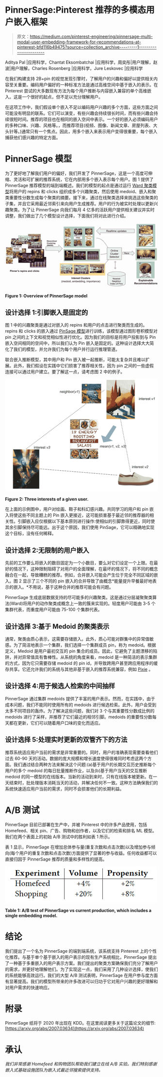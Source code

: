 # PinnerSage:Pinterest 推荐的多模态用户嵌入框架

> 原文：<https://medium.com/pinterest-engineering/pinnersage-multi-modal-user-embedding-framework-for-recommendations-at-pinterest-bfd116b49475?source=collection_archive---------1----------------------->

Aditya Pal |应用科学，Chantat Eksombatchai |应用科学，周奕彤|用户理解，赵波|用户理解，Charles Rosenberg |应用科学，Jure Leskovec |应用科学

在我们构建支持 2B+pin 的视觉发现引擎时，了解用户的兴趣和偏好以提供相关内容至关重要。编码用户偏好的一种标准方法是通过高维空间中基于嵌入的表示。在 Pinterest 尝试的大多数现有方法为每个用户推断与内容嵌入兼容的单个高维嵌入。这是一个很好的起点，但不足以充分理解用户。

在这项工作中，我们假设单个嵌入不足以编码用户兴趣的多个方面，这些方面之间可能没有明显的联系。它们可以演变，有些兴趣会持续很长时间，而有些兴趣会持续很短时间。推荐的项目也在相同的嵌入空间中表示。一个好的嵌入必须编码用户的多种口味、兴趣、风格等。，而推荐项目(视频、图像、新闻文章、房屋列表、大头针等。)通常只有一个焦点。因此，用多个嵌入来表示用户变得很重要，每个嵌入捕获他们感兴趣的特定方面。

# PinnerSage 模型

为了更好地了解我们用户的偏好，我们开发了 PinnerSage，这是一个高度可伸缩、灵活和可扩展的推荐系统，它在内部用多个嵌入表示每个用户。图 1 提供了 PinnerSage 推荐模型的端到端概述。我们的模型的起点是通过运行 [Ward 聚类模型](https://en.wikipedia.org/wiki/Ward%27s_method)将用户的 repins 和 clicks 组织成多个兴趣聚类，然后使用 medoid、嵌入和聚类重要性分数生成每个聚类的摘要。接下来，通过在线聚类选择来挑选这些聚类的子集，并且它采用最近邻索引来向用户生成推荐。用户的行为被实时处理以更新兴趣聚类。为了让 PinnerSage 向我们每月 4 亿多的活跃用户提供相关建议并实时调整，我们做出了几个模型设计选择，下面我们将对此进行介绍。

![](img/385c896689f03315b9a31cee6db9d755.png)

**Figure 1: Overview of PinnerSage model**

## 设计选择 1:引脚嵌入是固定的

图 1 中的兴趣聚类是通过对嵌入的 repins 和用户的点击进行聚类而生成的。repins 和 clicks 的嵌入通过 [PinSage 模型](/pinterest-engineering/pinsage-a-new-graph-convolutional-neural-network-for-web-scale-recommender-systems-88795a107f48)进行训练，该模型通过图形卷积模型对 pin 之间的上下文和视觉相似性进行优化。因为我们的目标是将用户投影到与 Pin 嵌入空间相同的空间中，所以我们认为 Pin 嵌入是固定的。这种设计选择大大简化了我们的模型，并允许我们为每个用户并行运行推理管道。

联合嵌入推断模型，其中用户和 Pin 嵌入被一起推断，可能太复杂并且难以扩展。此外，我们假设在实践中它们损害了推荐相关性，因为 pin 之间的一些虚假连接可以通过用户建立。要了解这一点，请考虑图 2 中的例子。

![](img/50943bc96ce4eefe4b20ad737e496384.png)

**Figure 2: Three interests of a given user.**

在上面的示例图中，用户对绘画、鞋子和科幻感兴趣。共同学习的用户和 pin 嵌入将使这些不同主题上的 Pin 嵌入更接近，这可能损害基于最近邻的推荐器的相关性。引脚嵌入应仅根据以下基本原则进行操作:使相似的引脚靠得更近，同时使其余引脚保持尽可能远。出于这个原因，我们使用 PinSage，它可以精确地实现这个目标，没有任何稀释。

## 设计选择 2:无限制的用户嵌入

先前的工作要么将嵌入的数目固定为一个小数目，要么对它们设定一个上限。在最好的情况下，这种限制阻碍了对用户的全面理解，在最坏的情况下，将不同的概念融合在一起，导致糟糕的推荐。例如，合并嵌入可能会产生位于完全不同区域的嵌入。图 2 显示了三个不同的 pin 嵌入的合并导致了由概念*能量提升早餐最好地表示的嵌入。*不用说，基于这种合并的推荐可能会有问题。

PinnerSage 生成底层数据支持的尽可能多的兴趣聚类。这是通过分层凝聚聚类算法(Ward)将用户的动作聚类成概念上一致的簇来实现的。轻度用户可能由 3-5 个集群代表，而重度用户可能由 75-100 个集群代表。

## 设计选择 3:基于 Medoid 的聚类表示

通常，聚类由质心表示，这需要存储嵌入。此外，质心可能对群集中的异常值敏感。为了简洁地表示一个集群，我们选择一个集群成员 pin，称为 medoid。根据定义，Medoid 是用户最初交互的 pin 集合的成员。因此，它避免了主题漂移的陷阱，并对异常值具有鲁棒性。从系统的角度来看，medoid 是一种简洁的表示集群的方式，因为它只需要存储 medoid 的 pin id，并导致跨用户甚至跨应用程序的缓存共享。它还允许我们的系统与其他非基于嵌入的推荐系统兼容，例如 [Pixie](/pinterest-engineering/introducing-pixie-an-advanced-graph-based-recommendation-system-e7b4229b664b) 。

## 设计选择 4:用于候选人检索的中间抽样

PinnerSage 通过集群 medoids 提供了丰富的用户表示。然而，在实践中，由于成本问题，我们不能同时使用所有的 medoids 进行候选检索。此外，用户会受到太多不同项目的轰炸。为了解决这些问题，我们对 3 个与其重要性分数成比例的 medoids 进行了采样，并推荐了它们最近的相邻引脚。medoids 的重要性分数每天都在更新，它们可以随着用户口味的变化而适应。

## 设计选择 5:处理实时更新的双管齐下的方法

推荐系统适应用户当前的需求是非常重要的。同时，用户的准确表现需要查看他们过去 60-90 天的活动。数据的庞大规模和增长速度使得很难同时考虑这两个方面。我们通过结合两种方法来解决这个问题:(a)基于用户的长期交互历史推断每个用户的多个 medoid 的每日批量推断作业，以及(b)基于用户当天的交互推断 medoid 的同一模型的在线版本。当新的活动到来时，只有在线版本被更新。在一天结束时，批处理版本消耗当天的活动，并解决任何不一致。这种方法确保我们的系统快速适应用户当前的需求，同时不会损害他们的长期利益。

# A/B 测试

PinnerSage 目前已部署在生产中，并被 Pinterest 中的许多产品使用，包括 Homefeed、相关 pin、广告、购物和创作者，以及它们的检索和排名 ML 模型。我们在两个表面上的初始 A/B 测试中的胜利如表 1 所示。

表 1 显示，PinnerSage 在增加总体参与量(重复次数和点击次数)以及增加参与倾向(每个用户的重复次数和点击次数)方面提供了显著的参与收益。任何收益都可以直接归因于 PinnerSage 推荐的质量和多样性的提高。

![](img/920afb7335db5d2ec10b8c3f9bdca54c.png)

**Table 1: A/B test of PinnerSage vs current production, which includes a single embedding model.**

# 结论

我们提出了一个名为 PinnerSage 的端到端系统，该系统支持 Pinterest 上的个性化推荐。与基于单个基于嵌入的用户表示的现有生产系统相比，PinnerSage 提出了一种基于多重嵌入的用户表示方案。我们提出的聚类方案确保我们充分了解用户的需求，并更好地理解他们。为了实现这一点，我们采用了几种设计选择，使我们的系统能够高效运行。我们的大型 A/B 测试表明，PinnerSage 在用户参与度方面有显著提高。我们的模型所带来的许多改进可以归功于它对用户兴趣的更好理解和对用户需求的快速响应。

# 附录

PinnerSage 纸将于 2020 年出现在 KDD。在这里阅读更多关于这篇论文的细节:[https://arxiv.org/abs/2007.03634](https://arxiv.org/abs/2007.03634)

# 承认

*我们非常感谢 Homefeed 和购物团队帮助我们建立在线 A/B 实验。我们特别感谢嵌入式基础设施团队为嵌入式最近邻搜索提供支持。*